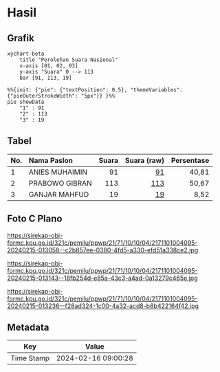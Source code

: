 # Hasil

## Grafik

```mermaid
xychart-beta
    title "Perolehan Suara Nasional"
    x-axis [01, 02, 03]
    y-axis "Suara" 0 --> 113
    bar [91, 113, 19]
```

```mermaid
%%{init: {"pie": {"textPosition": 0.5}, "themeVariables": {"pieOuterStrokeWidth": "5px"}} }%%
pie showData
    "1" : 91
    "2" : 113
    "3" : 19
```

## Tabel

| No. | Nama Paslon    | Suara | Suara (raw) | Persentase |
|:--- |:-------------- | -----:| -----------:| ----------:|
| 1   | ANIES MUHAIMIN | 91    | [91][p-1]   | 40,81      |
| 2   | PRABOWO GIBRAN | 113   | [113][p-2]  | 50,67      |
| 3   | GANJAR MAHFUD  | 19    | [19][p-3]   | 8,52       |


[p-1]: https://github.com/gigit-pemilu/pemilu-2024/blob/main/pilpres/hitung-suara/sub/21-kepulauan-riau/sub/71-kota-batam/sub/10-batam-kota/sub/1004-belian/sub/095-tps/sub/paslon-1.txt
[p-2]: https://github.com/gigit-pemilu/pemilu-2024/blob/main/pilpres/hitung-suara/sub/21-kepulauan-riau/sub/71-kota-batam/sub/10-batam-kota/sub/1004-belian/sub/095-tps/sub/paslon-2.txt
[p-3]: https://github.com/gigit-pemilu/pemilu-2024/blob/main/pilpres/hitung-suara/sub/21-kepulauan-riau/sub/71-kota-batam/sub/10-batam-kota/sub/1004-belian/sub/095-tps/sub/paslon-3.txt

## Foto C Plano

https://sirekap-obj-formc.kpu.go.id/321c/pemilu/ppwp/21/71/10/10/04/2171101004095-20240215-013058--c2b857ee-0380-4fd5-a330-efd51a338ce2.jpg

https://sirekap-obj-formc.kpu.go.id/321c/pemilu/ppwp/21/71/10/10/04/2171101004095-20240215-013143--18fb254d-e85a-43c3-a4ad-0a13279c465e.jpg

https://sirekap-obj-formc.kpu.go.id/321c/pemilu/ppwp/21/71/10/10/04/2171101004095-20240215-013236--f28ad324-1c00-4a32-acd8-b8b422164f42.jpg


## Metadata

| Key        | Value               |
| ---------- | ------------------- |
| Time Stamp | 2024-02-16 09:00:28 |



